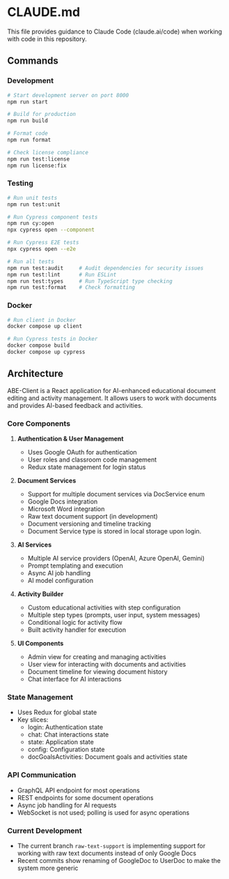 # CLAUDE.md

This file provides guidance to Claude Code (claude.ai/code) when working with code in this repository.

## Commands

### Development
```bash
# Start development server on port 8000
npm run start

# Build for production
npm run build

# Format code
npm run format

# Check license compliance
npm run test:license
npm run license:fix
```

### Testing
```bash
# Run unit tests
npm run test:unit

# Run Cypress component tests
npm run cy:open
npx cypress open --component

# Run Cypress E2E tests
npx cypress open --e2e

# Run all tests
npm run test:audit     # Audit dependencies for security issues
npm run test:lint      # Run ESLint
npm run test:types     # Run TypeScript type checking
npm run test:format    # Check formatting
```

### Docker
```bash
# Run client in Docker
docker compose up client

# Run Cypress tests in Docker
docker compose build
docker compose up cypress
```

## Architecture

ABE-Client is a React application for AI-enhanced educational document editing and activity management. It allows users to work with documents and provides AI-based feedback and activities.

### Core Components

1. **Authentication & User Management**
   - Uses Google OAuth for authentication
   - User roles and classroom code management
   - Redux state management for login status

2. **Document Services**
   - Support for multiple document services via DocService enum
   - Google Docs integration
   - Microsoft Word integration
   - Raw text document support (in development)
   - Document versioning and timeline tracking
   - Document Service type is stored in local storage upon login. 

3. **AI Services**
   - Multiple AI service providers (OpenAI, Azure OpenAI, Gemini)
   - Prompt templating and execution
   - Async AI job handling
   - AI model configuration

4. **Activity Builder**
   - Custom educational activities with step configuration
   - Multiple step types (prompts, user input, system messages)
   - Conditional logic for activity flow
   - Built activity handler for execution

5. **UI Components**
   - Admin view for creating and managing activities
   - User view for interacting with documents and activities
   - Document timeline for viewing document history
   - Chat interface for AI interactions

### State Management

- Uses Redux for global state
- Key slices:
  - login: Authentication state
  - chat: Chat interactions state
  - state: Application state
  - config: Configuration state
  - docGoalsActivities: Document goals and activities state

### API Communication

- GraphQL API endpoint for most operations
- REST endpoints for some document operations
- Async job handling for AI requests
- WebSocket is not used; polling is used for async operations

### Current Development

- The current branch `raw-text-support` is implementing support for working with raw text documents instead of only Google Docs
- Recent commits show renaming of GoogleDoc to UserDoc to make the system more generic